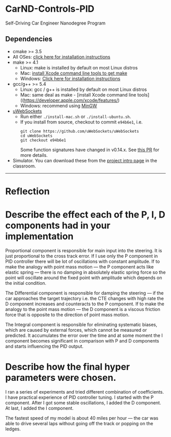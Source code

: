 # CarND-Controls-PID
Self-Driving Car Engineer Nanodegree Program

## Dependencies

* cmake >= 3.5
 * All OSes: [click here for installation instructions](https://cmake.org/install/)
* make >= 4.1
  * Linux: make is installed by default on most Linux distros
  * Mac: [install Xcode command line tools to get make](https://developer.apple.com/xcode/features/)
  * Windows: [Click here for installation instructions](http://gnuwin32.sourceforge.net/packages/make.htm)
* gcc/g++ >= 5.4
  * Linux: gcc / g++ is installed by default on most Linux distros
  * Mac: same deal as make - [install Xcode command line tools]((https://developer.apple.com/xcode/features/)
  * Windows: recommend using [MinGW](http://www.mingw.org/)
* [uWebSockets](https://github.com/uWebSockets/uWebSockets)
  * Run either `./install-mac.sh` or `./install-ubuntu.sh`.
  * If you install from source, checkout to commit `e94b6e1`, i.e.
    ```
    git clone https://github.com/uWebSockets/uWebSockets 
    cd uWebSockets
    git checkout e94b6e1
    ```
    Some function signatures have changed in v0.14.x. See [this PR](https://github.com/udacity/CarND-MPC-Project/pull/3) for more details.
* Simulator. You can download these from the [project intro page](https://github.com/udacity/self-driving-car-sim/releases) in the classroom.

---

# Reflection
 
# Describe the effect each of the P, I, D components had in your implementation
Proportional component is responsible for main input into the steering. It is just proportional to the cross track error. If I use only the P component in PID controller there will be lot of oscillations with constant amplitude. If to make the analogy with point mass motion — the P component acts like elastic spring — there is no damping in absolutely elastic spring force so the point will oscillate around the fixed point with amplitude which depends on the initial condition.
 
The Differential component is responsible for damping the steering — if the car approaches the target trajectory i.e. the CTE changes with high rate the D component increases and counteracts to the P component. If to make the analogy to the point mass motion — the D component is a viscous friction force that is opposite to the direction of point mass motion.
 
The Integral component is responsible for eliminating systematic biases, which are caused by external forces, which cannot be measured or predicted. It accumulates the error over the time and at some moment the I component becomes significant in comparison with P and D components and starts influencing the PID output.
 
# Describe how the final hyper parameters were chosen.
 
I ran a series of experiments and tried different combination of coefficients. I have practical experience of PID controller tuning. I started with the P component. After I got some stable oscillations, I added the D component. At last, I added the I component.
 
The fastest speed of my model is about 40 miles per hour — the car was able to drive several laps without going off the track or popping on the ledges.

